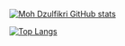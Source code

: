 [![Moh Dzulfikri GitHub stats](https://github-readme-stats.vercel.app/api?username=dulumina)](https://github.com/dulumina)

[![Top Langs](https://github-readme-stats.vercel.app/api/top-langs/?username=dulumina)](https://github.com/dulumina)
